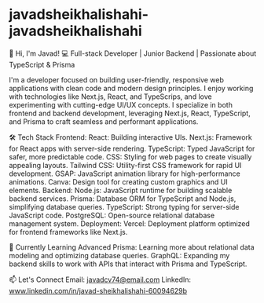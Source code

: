 # javadsheikhalishahi-javadsheikhalishahi

👋 Hi, I'm Javad!
💻 Full-stack Developer | Junior Backend | Passionate about TypeScript & Prisma

   I'm a developer focused on building user-friendly, responsive web applications with clean code and modern design principles. I enjoy working with technologies like Next.js, React, and TypeScrips, and love 
   experimenting with cutting-edge UI/UX concepts. I specialize in both frontend and backend development, leveraging Next.js, React, TypeScript, and Prisma to craft seamless and performant applications.

🛠 Tech Stack
  Frontend:
      React: Building interactive UIs.
      Next.js: Framework for React apps with server-side rendering.
      TypeScript: Typed JavaScript for safer, more predictable code.
      CSS: Styling for web pages to create visually appealing layouts.
      Tailwind CSS: Utility-first CSS framework for rapid UI development.
      GSAP: JavaScript animation library for high-performance animations.
      Canva: Design tool for creating custom graphics and UI elements.
Backend:
      Node.js: JavaScript runtime for building scalable backend services.
      Prisma: Database ORM for TypeScript and Node.js, simplifying database queries.
      TypeScript: Strong typing for server-side JavaScript code.
      PostgreSQL: Open-source relational database management system.
Deployment:
      Vercel: Deployment platform optimized for frontend frameworks like Next.js.

🌱 Currently Learning
     Advanced Prisma: Learning more about relational data modeling and optimizing database queries.
     GraphQL: Expanding my backend skills to work with APIs that interact with Prisma and TypeScript.

📫 Let's Connect
    Email: javadcv74@email.com
    LinkedIn: www.linkedin.com/in/javad-sheikhalishahi-60094629b
